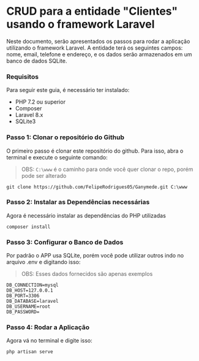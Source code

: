 # CRUD para a entidade "Clientes" usando o framework Laravel

Neste documento, serão apresentados os passos para rodar a aplicação utilizando o framework Laravel. A entidade terá os seguintes campos: nome, email, telefone e endereço, e os dados serão armazenados em um banco de dados SQLite.

### Requisitos

Para seguir este guia, é necessário ter instalado:

-   PHP 7.2 ou superior
-   Composer
-   Laravel 8.x
-   SQLite3

### Passo 1: Clonar o repositório do Github

O primeiro passo é clonar este repositório do github. Para isso, abra o terminal e execute o seguinte comando:

> OBS: `C:\www` é o caminho para onde você quer clonar o repo, porém pode ser alterado
```shell
git clone https://github.com/FelipeRodrigues05/Ganymede.git C:\www
```

### Passo 2: Instalar as Dependências necessárias

Agora é necessário instalar as dependências do PHP utilizadas

```shell
composer install
```

### Passo 3: Configurar o Banco de Dados

Por padrão o APP usa SQLite, porém você pode utilizar outros indo no arquivo .env e digitando isso:

> OBS: Esses dados fornecidos são apenas exemplos
```env
DB_CONNECTION=mysql
DB_HOST=127.0.0.1
DB_PORT=3306
DB_DATABASE=laravel
DB_USERNAME=root
DB_PASSWORD=
```

### Passo 4: Rodar a Aplicação

Agora vá no terminal e digite isso:

```shell
php artisan serve
```

